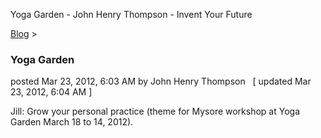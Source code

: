 Yoga Garden - John Henry Thompson - Invent Your Future   
    

[Blog](../z-blog-1.md)‎ > ‎

### Yoga Garden

posted Mar 23, 2012, 6:03 AM by John Henry Thompson   \[ updated Mar 23, 2012, 6:04 AM \]

Jill: Grow your personal practice (theme for Mysore workshop at Yoga Garden March 18 to 14, 2012).  
  

